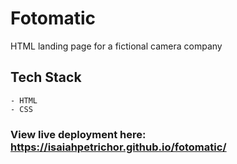 # Fotomatic

HTML landing page for a fictional camera company

## Tech Stack

    - HTML
    - CSS

### View live deployment here: https://isaiahpetrichor.github.io/fotomatic/
